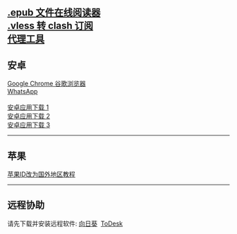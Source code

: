
  [.epub 文件在线阅读器](https://epub-reader.online/) <br/>
  [.vless 转 clash 订阅](https://vc123.shareoto.trade/) <br/>
  [代理工具](https://shareload.web.app)
  ----------
## 安卓 

  [Google Chrome 谷歌浏览器](https://www.mediafire.com/file/pl0wj6xeoegaop5/google-chrome-130-0-6723-86.apk/file) <br/>
  [WhatsApp](https://www.whatsapp.com/android)
  <br/>
  <br/>
  [安卓应用下载 1](https://apkpure.com/cn/) <br/> [安卓应用下载 2](https://cn.aptoide.com/group/applications)  <br/>[安卓应用下载 3](https://cn.uptodown.com/)

 ----------
## 苹果
[苹果ID改为国外地区教程](https://support.apple.com/zh-cn/118283)

  ----------
  ## 远程协助

  请先下载并安装远程软件:&nbsp;[向日葵](https://sunlogin.oray.com/download?categ=personal&sys=mac&ici=sunlogin_navigation)&nbsp;&nbsp;[ToDesk](https://www.todesk.com/download.html)
